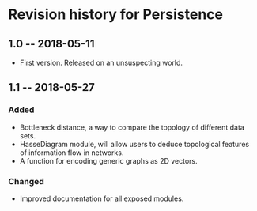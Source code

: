 # Revision history for Persistence

## 1.0  -- 2018-05-11

* First version. Released on an unsuspecting world.

## 1.1  -- 2018-05-27

### Added
- Bottleneck distance, a way to compare the topology of different data sets.
- HasseDiagram module, will allow users to deduce topological features of information flow in networks.
- A function for encoding generic graphs as 2D vectors.

### Changed
- Improved documentation for all exposed modules.